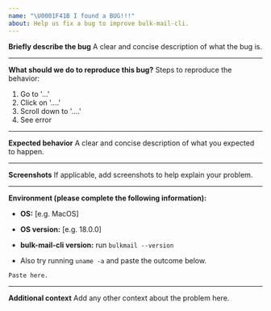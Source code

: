 ```yaml
---
name: "\U0001F41B I found a BUG!!!"
about: Help us fix a bug to improve bulk-mail-cli.
---
```


**Briefly describe the bug**
A clear and concise description of what the bug is.

---

**What should we do to reproduce this bug?**
Steps to reproduce the behavior:

1. Go to '...'
2. Click on '....'
3. Scroll down to '....'
4. See error

---

**Expected behavior**
A clear and concise description of what you expected to happen.

---

**Screenshots**
If applicable, add screenshots to help explain your problem.

---

**Environment (please complete the following information):**

- **OS:** [e.g. MacOS]
- **OS version:** [e.g. 18.0.0]
- **bulk-mail-cli version:** run `bulkmail --version`

- Also try running `uname -a` and paste the outcome below.

```
Paste here.
```

---

**Additional context**
Add any other context about the problem here.
